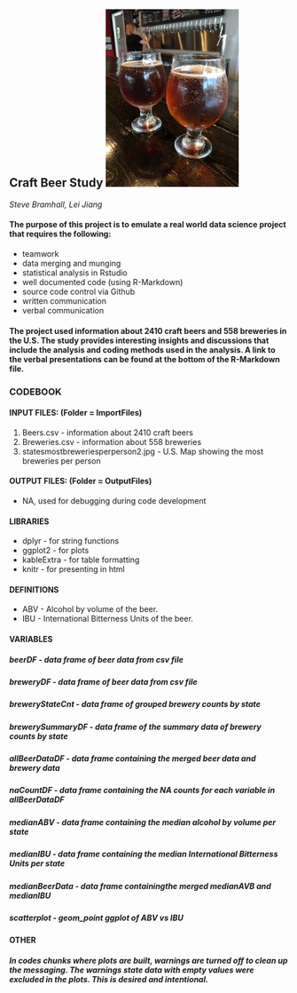 ## Craft Beer Study  ![States with Most Breweries Per Person](.\\ImportFiles\\craftbeer2.jpg)

*Steve Bramhall, Lei Jiang*

#### The purpose of this project is to emulate a real world data science project that requires the following:
- teamwork
- data merging and munging
- statistical analysis in Rstudio
- well documented code (using R-Markdown)
- source code control via Github
- written communication
- verbal communication 

#### The project used information about 2410 craft beers and 558 breweries in the U.S. The study provides interesting insights and discussions that include the analysis and coding methods used in the analysis. A link to the verbal presentations can be found at the bottom of the R-Markdown file.


### CODEBOOK

#### INPUT FILES: (Folder = ImportFiles)
1. Beers.csv - information about 2410 craft beers
2. Breweries.csv - information about 558 breweries
3. statesmostbreweriesperperson2.jpg - U.S. Map showing the most breweries per person

#### OUTPUT FILES: (Folder = OutputFiles)
* NA, used for debugging during code development

#### LIBRARIES
* dplyr - for string functions
* ggplot2 - for plots
* kableExtra - for table formatting
* knitr - for presenting in html

#### DEFINITIONS
* ABV - Alcohol by volume of the beer.
* IBU - International Bitterness Units of the beer.

#### VARIABLES
##### beerDF - data frame of beer data from csv file
##### breweryDF - data frame of beer data from csv file
##### breweryStateCnt - data frame of grouped brewery counts by state
##### brewerySummaryDF - data frame of the summary data of brewery counts by state
##### allBeerDataDF - data frame containing the merged beer data and brewery data
##### naCountDF - data frame containing the NA counts for each variable in allBeerDataDF
##### medianABV - data frame containing the median alcohol by volume per state
##### medianIBU - data frame containing the median International Bitterness Units per state
##### medianBeerData - data frame containingthe merged medianAVB and medianIBU
##### scatterplot - geom_point ggplot of ABV vs IBU

#### OTHER
##### In codes chunks where plots are built, warnings are turned off to clean up the messaging. The warnings state data with empty values were excluded in the plots. This is desired and intentional.
